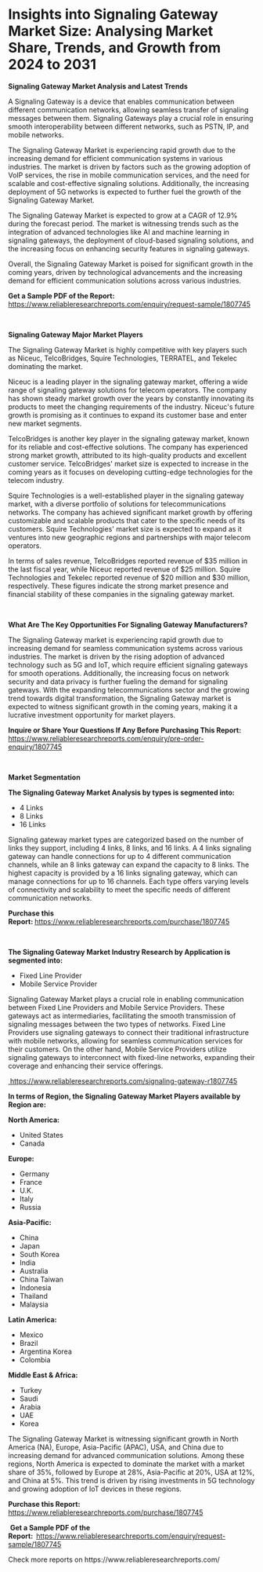 <p><h1>Insights into Signaling Gateway Market Size: Analysing Market Share, Trends, and Growth from 2024 to 2031</h1></p><p><strong>Signaling Gateway Market Analysis and Latest Trends</strong></p>
<p><p>A Signaling Gateway is a device that enables communication between different communication networks, allowing seamless transfer of signaling messages between them. Signaling Gateways play a crucial role in ensuring smooth interoperability between different networks, such as PSTN, IP, and mobile networks.</p><p>The Signaling Gateway Market is experiencing rapid growth due to the increasing demand for efficient communication systems in various industries. The market is driven by factors such as the growing adoption of VoIP services, the rise in mobile communication services, and the need for scalable and cost-effective signaling solutions. Additionally, the increasing deployment of 5G networks is expected to further fuel the growth of the Signaling Gateway Market.</p><p>The Signaling Gateway Market is expected to grow at a CAGR of 12.9% during the forecast period. The market is witnessing trends such as the integration of advanced technologies like AI and machine learning in signaling gateways, the deployment of cloud-based signaling solutions, and the increasing focus on enhancing security features in signaling gateways.</p><p>Overall, the Signaling Gateway Market is poised for significant growth in the coming years, driven by technological advancements and the increasing demand for efficient communication solutions across various industries.</p></p>
<p><strong>Get a Sample PDF of the Report:&nbsp;</strong> <a href="https://www.reliableresearchreports.com/enquiry/request-sample/1807745">https://www.reliableresearchreports.com/enquiry/request-sample/1807745</a></p>
<p>&nbsp;</p>
<p><strong>Signaling Gateway Major Market Players</strong></p>
<p><p>The Signaling Gateway Market is highly competitive with key players such as Niceuc, TelcoBridges, Squire Technologies, TERRATEL, and Tekelec dominating the market. </p><p>Niceuc is a leading player in the signaling gateway market, offering a wide range of signaling gateway solutions for telecom operators. The company has shown steady market growth over the years by constantly innovating its products to meet the changing requirements of the industry. Niceuc's future growth is promising as it continues to expand its customer base and enter new market segments.</p><p>TelcoBridges is another key player in the signaling gateway market, known for its reliable and cost-effective solutions. The company has experienced strong market growth, attributed to its high-quality products and excellent customer service. TelcoBridges' market size is expected to increase in the coming years as it focuses on developing cutting-edge technologies for the telecom industry.</p><p>Squire Technologies is a well-established player in the signaling gateway market, with a diverse portfolio of solutions for telecommunications networks. The company has achieved significant market growth by offering customizable and scalable products that cater to the specific needs of its customers. Squire Technologies' market size is expected to expand as it ventures into new geographic regions and partnerships with major telecom operators.</p><p>In terms of sales revenue, TelcoBridges reported revenue of $35 million in the last fiscal year, while Niceuc reported revenue of $25 million. Squire Technologies and Tekelec reported revenue of $20 million and $30 million, respectively. These figures indicate the strong market presence and financial stability of these companies in the signaling gateway market.</p></p>
<p>&nbsp;</p>
<p><strong>What Are The Key Opportunities For Signaling Gateway Manufacturers?</strong></p>
<p><p>The Signaling Gateway market is experiencing rapid growth due to increasing demand for seamless communication systems across various industries. The market is driven by the rising adoption of advanced technology such as 5G and IoT, which require efficient signaling gateways for smooth operations. Additionally, the increasing focus on network security and data privacy is further fueling the demand for signaling gateways. With the expanding telecommunications sector and the growing trend towards digital transformation, the Signaling Gateway market is expected to witness significant growth in the coming years, making it a lucrative investment opportunity for market players.</p></p>
<p><strong>Inquire or Share Your Questions If Any Before Purchasing This Report:</strong> <a href="https://www.reliableresearchreports.com/enquiry/pre-order-enquiry/1807745">https://www.reliableresearchreports.com/enquiry/pre-order-enquiry/1807745</a></p>
<p>&nbsp;</p>
<p><strong>Market Segmentation</strong></p>
<p><strong>The Signaling Gateway Market Analysis by types is segmented into:</strong></p>
<p><ul><li>4 Links</li><li>8 Links</li><li>16 Links</li></ul></p>
<p><p>Signaling gateway market types are categorized based on the number of links they support, including 4 links, 8 links, and 16 links. A 4 links signaling gateway can handle connections for up to 4 different communication channels, while an 8 links gateway can expand the capacity to 8 links. The highest capacity is provided by a 16 links signaling gateway, which can manage connections for up to 16 channels. Each type offers varying levels of connectivity and scalability to meet the specific needs of different communication networks.</p></p>
<p><strong>Purchase this Report:&nbsp;</strong><a href="https://www.reliableresearchreports.com/purchase/1807745">https://www.reliableresearchreports.com/purchase/1807745</a></p>
<p>&nbsp;</p>
<p><strong>The Signaling Gateway Market Industry Research by Application is segmented into:</strong></p>
<p><ul><li>Fixed Line Provider</li><li>Mobile Service Provider</li></ul></p>
<p><p>Signaling Gateway Market plays a crucial role in enabling communication between Fixed Line Providers and Mobile Service Providers. These gateways act as intermediaries, facilitating the smooth transmission of signaling messages between the two types of networks. Fixed Line Providers use signaling gateways to connect their traditional infrastructure with mobile networks, allowing for seamless communication services for their customers. On the other hand, Mobile Service Providers utilize signaling gateways to interconnect with fixed-line networks, expanding their coverage and enhancing their service offerings.</p></p>
<p><a href="https://www.reliableresearchreports.com/signaling-gateway-r1807745">&nbsp;https://www.reliableresearchreports.com/signaling-gateway-r1807745</a></p>
<p><strong>In terms of Region, the Signaling Gateway Market Players available by Region are:</strong></p>
<p>
    <p> <strong> North America: </strong>
        <ul>
            <li>United States</li>
            <li>Canada</li>
        </ul>
        </p> 
    <p> <strong> Europe: </strong>
        <ul>
            <li>Germany</li>
            <li>France</li>
            <li>U.K.</li>
            <li>Italy</li>
            <li>Russia</li>
        </ul>
        </p> 
    <p> <strong> Asia-Pacific: </strong>
        <ul>
            <li>China</li>
            <li>Japan</li>
            <li>South Korea</li>
            <li>India</li>
            <li>Australia</li>
            <li>China Taiwan</li>
            <li>Indonesia</li>
            <li>Thailand</li>
            <li>Malaysia</li>
        </ul>
        </p> 
    <p> <strong> Latin America: </strong>
        <ul>
            <li>Mexico</li>
            <li>Brazil</li>
            <li>Argentina Korea</li>
            <li>Colombia</li>
        </ul>
        </p> 
    <p> <strong> Middle East & Africa: </strong>
        <ul>
            <li>Turkey</li>
            <li>Saudi</li>
            <li>Arabia</li>
            <li>UAE</li>
            <li>Korea</li>
        </ul>
    </p>
    </p>
<p><p>The Signaling Gateway Market is witnessing significant growth in North America (NA), Europe, Asia-Pacific (APAC), USA, and China due to increasing demand for advanced communication solutions. Among these regions, North America is expected to dominate the market with a market share of 35%, followed by Europe at 28%, Asia-Pacific at 20%, USA at 12%, and China at 5%. This trend is driven by rising investments in 5G technology and growing adoption of IoT devices in these regions.</p></p>
<p><strong>Purchase this Report: </strong><a href="https://www.reliableresearchreports.com/purchase/1807745">https://www.reliableresearchreports.com/purchase/1807745</a></p>
<p>&nbsp;<strong>Get a Sample PDF of the Report:&nbsp;&nbsp;</strong><a href="https://www.reliableresearchreports.com/enquiry/request-sample/1807745">https://www.reliableresearchreports.com/enquiry/request-sample/1807745</a></p>
<p><strong></strong></p>
<p>Check more reports on https://www.reliableresearchreports.com/</p>